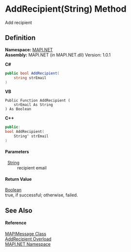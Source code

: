 # AddRecipient(String) Method


Add recipient



## Definition
**Namespace:** <a href="N_MAPI_NET.md">MAPI.NET</a>  
**Assembly:** MAPI.NET (in MAPI.NET.dll) Version: 1.0.1

**C#**
``` C#
public bool AddRecipient(
	string strEmail
)
```
**VB**
``` VB
Public Function AddRecipient ( 
	strEmail As String
) As Boolean
```
**C++**
``` C++
public:
bool AddRecipient(
	String^ strEmail
)
```



#### Parameters
<dl><dt>  <a href="https://learn.microsoft.com/dotnet/api/system.string" target="_blank" rel="noopener noreferrer">String</a></dt><dd>recipient email</dd></dl>

#### Return Value
<a href="https://learn.microsoft.com/dotnet/api/system.boolean" target="_blank" rel="noopener noreferrer">Boolean</a>  
true, if successful; otherwise, failed.

## See Also


#### Reference
<a href="T_MAPI_NET_MAPIMessage.md">MAPIMessage Class</a>  
<a href="Overload_MAPI_NET_MAPIMessage_AddRecipient.md">AddRecipient Overload</a>  
<a href="N_MAPI_NET.md">MAPI.NET Namespace</a>  
